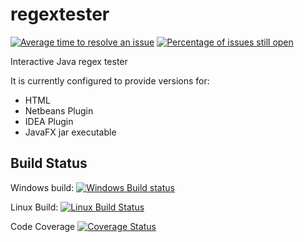 # regextester
[![Average time to resolve an issue](http://isitmaintained.com/badge/resolution/javatlacati/regextester.svg)](http://isitmaintained.com/project/javatlacati/regextester "Average time to resolve an issue")
[![Percentage of issues still open](http://isitmaintained.com/badge/open/javatlacati/regextester.svg)](http://isitmaintained.com/project/javatlacati/regextester "Percentage of issues still open")

Interactive Java regex tester

It is currently configured to provide versions for:

* HTML
* Netbeans Plugin
* IDEA Plugin
* JavaFX jar executable

Build Status
---

Windows build: [![Windows Build status](https://ci.appveyor.com/api/projects/status/q7eu0xie4yidw5am?svg=true)](https://ci.appveyor.com/project/javatlacati/regextester)

Linux Build: [![Linux Build Status](https://travis-ci.org/javatlacati/regextester.svg?branch=master)](https://travis-ci.org/javatlacati/regextester)

Code Coverage [![Coverage Status](https://coveralls.io/repos/github/javatlacati/regextester/badge.svg?branch=master)](https://coveralls.io/github/javatlacati/regextester?branch=master)